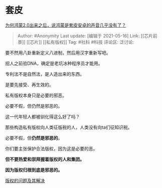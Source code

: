 # 套皮
[为何鸿蒙2.0出来之后，说鸿蒙是套皮安卓的声音几乎没有了？](https://www.zhihu.com/question/457159840/answer/1877466003)

> Author: #Anonymity
> Last update: [编辑于 2021-05-16]
> Link: [[芯片前景]] [[芯片]] [[私有版权]]
> Tag: #社科 #科技
> 评论区:
> 泛讨论:

要不然用八卦重新定义八进制，然后用汉字重新写吧。

招人之前验DNA，确定是老坑冰种程序员才能用。

专利法不是自然法，是人造出来的东西。

是要先接受、再生效的。

私有版权本身只是必要的邪恶。

必要不假，但仍然是邪恶的。

这一代年轻人都被驯化得这么好了吗？

那些构造私有版权向人类征版税的人，人类没有向ta们征知识税。

必要不假，但**仍然是邪恶的**。

你们要主张保护合法版权，因为这是必要的恶。

**但不要热爱和崇拜握着版权的人和集团。**

**因为版权归根到底是邪恶的。**

[版权的问题及其解决](https://www.zhihu.com/question/305898679/answer/563613133)
